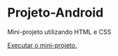 # Projeto-Android
 Mini-projeto utilizando HTML e CSS


<a href="https://ericrdgs.github.io/Projeto-Android/"> Executar o mini-projeto.